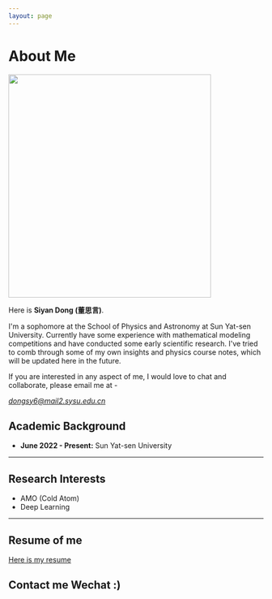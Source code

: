 ```yaml
---
layout: page
---
```


# About Me

<img src="https://Destiny200424.github.io/dongsiyan.jpg" class="floatpic" width="400" height="440">

Here is **Siyan Dong (董思言)**.

I'm a sophomore at the School of Physics and Astronomy at Sun Yat-sen University. Currently have some experience with mathematical modeling competitions and have conducted some early scientific research. I've tried to comb through some of my own insights and physics course notes, which will be updated here in the future.

If you are interested in any aspect of me, I would love to chat and collaborate, please email me at - 

*dongsy6@mail2.sysu.edu.cn*

## Academic Background

- **June 2022 - Present:** Sun Yat-sen University

---

## Research Interests

- AMO  (Cold Atom)
- Deep Learning




---

## Resume of me

[Here is my resume](https://Destiny200424.github.io/CV_DongSiyan.pdf)



## Contact me  Wechat :)
